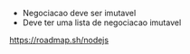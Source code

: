 * Negociacao deve ser imutavel 
* Deve ter uma lista de negociacao imutavel 


https://roadmap.sh/nodejs
